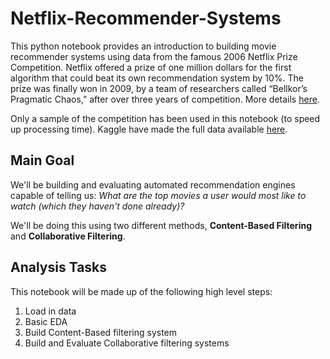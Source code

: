 # Netflix-Recommender-Systems
This python notebook provides an introduction to building movie recommender systems using data from the famous 2006 Netflix Prize Competition. Netflix offered a prize of one million dollars for the first algorithm that could beat its own recommendation system by 10%. The prize was finally won in 2009, by a team of researchers called “Bellkor’s Pragmatic Chaos,” after over three years of competition. More details [here](https://en.wikipedia.org/wiki/Netflix_Prize). 

Only a sample of the competition has been used in this notebook (to speed up processing time). Kaggle have made the full data available [here](https://www.kaggle.com/netflix-inc/netflix-prize-data).

## Main Goal
We'll be building and evaluating automated recommendation engines capable of telling us: *What are the top movies a user would most like to watch (which they haven't done already)?*

We'll be doing this using two different methods, **Content-Based Filtering** and **Collaborative Filtering**.

## Analysis Tasks
This notebook will be made up of the following high level steps:
1. Load in data
2. Basic EDA
3. Build Content-Based filtering system
4. Build and Evaluate Collaborative filtering systems
